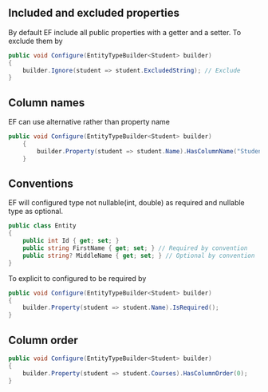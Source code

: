 ## Included and excluded properties
By default EF include all public properties with a getter and a setter. To exclude them by
```csharp
public void Configure(EntityTypeBuilder<Student> builder)
{
    builder.Ignore(student => student.ExcludedString); // Exclude
}
```

## Column names
EF can use alternative rather than property name 
```csharp
public void Configure(EntityTypeBuilder<Student> builder)
    {
        builder.Property(student => student.Name).HasColumnName("StudentName"); // Change column name
    }
```

## Conventions
EF will configured type not nullable(int, double) as required and nullable type as optional.
```csharp
public class Entity
{
    public int Id { get; set; }
    public string FirstName { get; set; } // Required by convention
    public string? MiddleName { get; set; } // Optional by convention
}
```
To explicit to configured to be required by
```csharp
public void Configure(EntityTypeBuilder<Student> builder)
{
    builder.Property(student => student.Name).IsRequired();
}
```

## Column order
```csharp
public void Configure(EntityTypeBuilder<Student> builder)
{
    builder.Property(student => student.Courses).HasColumnOrder(0);
}
```
